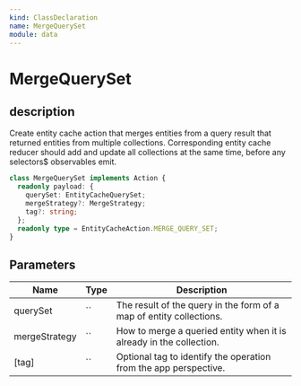 ```yaml
---
kind: ClassDeclaration
name: MergeQuerySet
module: data
---
```


# MergeQuerySet

## description

Create entity cache action that merges entities from a query result
that returned entities from multiple collections.
Corresponding entity cache reducer should add and update all collections
at the same time, before any selectors\$ observables emit.

```ts
class MergeQuerySet implements Action {
  readonly payload: {
    querySet: EntityCacheQuerySet;
    mergeStrategy?: MergeStrategy;
    tag?: string;
  };
  readonly type = EntityCacheAction.MERGE_QUERY_SET;
}
```

## Parameters

| Name          | Type                                                                     | Description |
| ------------- | ------------------------------------------------------------------------ | ----------- |
| querySet      | `` | The result of the query in the form of a map of entity collections. |
| mergeStrategy | `` | How to merge a queried entity when it is already in the collection. |
| [tag]         | `` | Optional tag to identify the operation from the app perspective.    |
